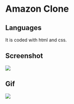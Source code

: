 <h1>Amazon Clone</h1>

<h2>Languages</h2>

It is coded with html and css.

<h2>Screenshot</h2>

![](Amazon-clone.png)

<h2>Gif</h2>

![](Amazon-clone.gif)

